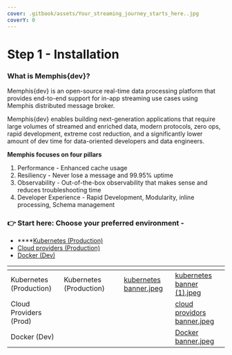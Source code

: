 ```yaml
---
cover: .gitbook/assets/Your_streaming_journey_starts_here..jpg
coverY: 0
---
```


# Step 1 - Installation

### What is Memphis{dev}?

Memphis{dev} is an open-source real-time data processing platform that provides end-to-end support for in-app streaming use cases using Memphis distributed message broker.&#x20;

Memphis{dev} enables building next-generation applications that require large volumes of streamed and enriched data, modern protocols, zero ops, rapid development, extreme cost reduction, and a significantly lower amount of dev time for data-oriented developers and data engineers.

**Memphis focuses on four pillars**

1. Performance - Enhanced cache usage
2. Resiliency - Never lose a message and 99.95% uptime
3. Observability - Out-of-the-box observability that makes sense and reduces troubleshooting time
4. Developer Experience - Rapid Development, Modularity, inline processing, Schema management

### 👉 **Start here: Choose your preferred environment -**&#x20;





* ****[Kubernetes (Production)](deployment/kubernetes.md)
* [Cloud providers (Production)](deployment/cloud-deployment/)
* [Docker (Dev)](deployment/docker-compose.md#step-1-download-compose.yaml-file)

<table data-view="cards"><thead><tr><th></th><th data-hidden></th><th data-hidden></th><th data-hidden data-type="files"></th><th data-hidden data-card-cover data-type="files"></th></tr></thead><tbody><tr><td>Kubernetes (Production)</td><td>Kubernetes (Production)</td><td></td><td><a href=".gitbook/assets/kubernetes banner.jpeg">kubernetes banner.jpeg</a></td><td><a href=".gitbook/assets/kubernetes banner (1).jpeg">kubernetes banner (1).jpeg</a></td></tr><tr><td>Cloud Providers (Prod)</td><td></td><td></td><td></td><td><a href=".gitbook/assets/cloud providors banner.jpeg">cloud providors banner.jpeg</a></td></tr><tr><td>Docker (Dev)</td><td></td><td></td><td></td><td><a href=".gitbook/assets/Docker banner.jpeg">Docker banner.jpeg</a></td></tr></tbody></table>

